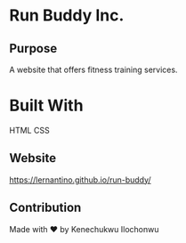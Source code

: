 # Run Buddy Inc.

## Purpose
A website that offers fitness training services.

# Built With
HTML
CSS

## Website
https://lernantino.github.io/run-buddy/

## Contribution
Made with ❤️ by Kenechukwu Ilochonwu
